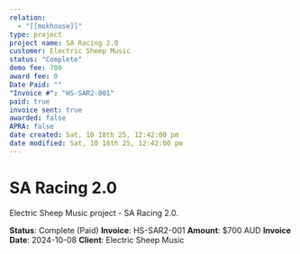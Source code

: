 ```yaml
---
relation:
  - "[[mokhouse]]"
type: project
project name: SA Racing 2.0
customer: Electric Sheep Music
status: "Complete"
demo fee: 700
award fee: 0
Date Paid: ""
"Invoice #": "HS-SAR2-001"
paid: true
invoice sent: true
awarded: false
APRA: false
date created: Sat, 10 18th 25, 12:42:00 pm
date modified: Sat, 10 18th 25, 12:42:00 pm
---
```


# SA Racing 2.0

Electric Sheep Music project - SA Racing 2.0.

**Status**: Complete (Paid)
**Invoice**: HS-SAR2-001
**Amount**: $700 AUD
**Invoice Date**: 2024-10-08
**Client**: Electric Sheep Music
